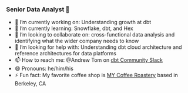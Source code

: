 ### Senior Data Analyst 🤖

<!--
**atom-accelerator/atom-accelerator** is a ✨ _special_ ✨ repository because its `README.md` (this file) appears on your GitHub profile.
-->
 
- 🔭 I’m currently working on: Understanding growth at dbt
- 🌱 I’m currently learning: Snowflake, dbt, and Hex
- 👯 I’m looking to collaborate on: cross-functional data analysis and identifying what the wider company needs to know
- 🤔 I’m looking for help with: Understanding dbt cloud architecture and reference architectures for data platforms
- 📫 How to reach me: @Andrew Tom on [dbt Community Slack](https://www.getdbt.com/community/join-the-community)
- 😄 Pronouns: he/him/his
- ⚡ Fun fact: My favorite coffee shop is [MY Coffee Roastery](https://www.mycoffeeroastery.com/) based in Berkeley, CA
